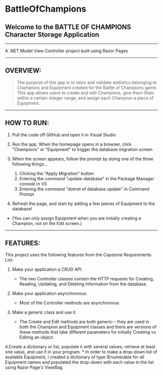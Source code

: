 # BattleOfChampions
## Welcome to the BATTLE OF CHAMPIONS Character Storage Application
-----------------------------------------
A .NET Model View Controller project built using Razor Pages

------------------------------------------
## OVERVIEW:

> The purpose of this app is to store and validate statistics 
> belonging to Champions and Equipment created for the Battle 
> of Champions game. This app allows users to create and edit 
> Champions, give them Stats within a certain integer range, 
> and assign each Champion a piece of Equipment.

------------------------------------------
## HOW TO RUN:

1. Pull the code off GitHub and open it in Visual Studio

2. Run the app. When the homepage opens in a browser, click 
   "Champions" or "Equipment" to trigger the database migration
   screen

3. When the screen appears, follow the prompt by doing one of the three following things...
      1. Clicking the "Apply Migration" button
      2. Entering the command "update-database" in the Package Manager console in VS
      3. Entering the command "dotnet ef database update" in Command Prompt
    
4. Refresh the page, and start by adding a few pieces of Equipment to the database!
* (You can only assign Equipment when you are initially creating a Champion, not on the Edit screen.)

---------------------------------------------
## FEATURES:

This project uses the following features from the Capstone Requirements List:

1. Make your application a CRUD API.
	* The two Controller classes contain the HTTP requests for Creating, Reading, Updating, and Deleting information from the database.

2. Make your application asynchronous.
	* Most of the Controller methods are asynchronous

3. Make a generic class and use it.
	* The Create and Edit methods are both generic-- they are used in both the Champion and Equipment classes and there are versions of these methods that take different parameters for initially Creating vs Editing an object.

4.Create a dictionary or list, populate it with several values, retrieve at least one value, and use it in your program.
	* In order to make a drop-down list of available Equipment, I created a dictionary of type IEnumerable for all Equipment names and populated the drop-down with each value in the list using Razor Page's ViewBag. 

    
